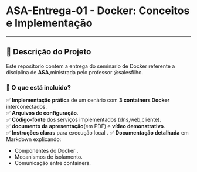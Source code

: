 # ASA-Entrega-01 - Docker: Conceitos e Implementação
---
## 📌 Descrição do Projeto
Este repositorio contem a entrega do seminario de Docker referente a disciplina de **ASA**,ministrada pelo professor @salesfilho.
### 🧩 O que está incluido?
✅ **Implementação prática** de um cenário com **3 containers Docker** interconectados.  
✅ **Arquivos de configuração**.  
✅ **Código-fonte** dos serviços implementados (dns,web,cliente).  
✅ **documento da apresentação**(em PDF) e **vídeo demonstrativo**.  
✅ **Instruções claras** para execução local .
✅ **Documentação detalhada** em Markdown explicando:  
   - Componentes do Docker .  
   - Mecanismos de isolamento.  
   - Comunicação entre containers.  
